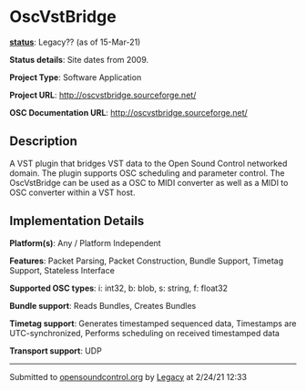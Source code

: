 # OscVstBridge

**[status](../implementation-status.html)**: Legacy?? (as of 15-Mar-21)

**Status details**: 
Site dates from 2009. 

**Project Type**: Software Application

**Project URL**: <http://oscvstbridge.sourceforge.net/>

**OSC Documentation URL**: <http://oscvstbridge.sourceforge.net/>

## Description

A VST plugin that bridges VST data to the Open Sound Control networked domain. The plugin supports OSC scheduling and parameter control. The OscVstBridge can be used as a OSC to MIDI converter as well as a MIDI to OSC converter within a VST host.

## Implementation Details

**Platform(s)**: Any / Platform Independent

**Features**: Packet Parsing, Packet Construction, Bundle Support, Timetag Support, Stateless Interface

**Supported OSC types**: i: int32, b: blob, s: string, f: float32

**Bundle support**: Reads Bundles, Creates Bundles

**Timetag support**: Generates timestamped sequenced data, Timestamps are UTC-synchronized, Performs scheduling on received timestamped data

**Transport support**: UDP

---
Submitted to [opensoundcontrol.org](https://opensoundcontrol.org) by [Legacy](legacy-site.html) at 2/24/21 12:33
